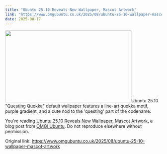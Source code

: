 ```yaml
---
title: "Ubuntu 25.10 Reveals New Wallpaper, Mascot Artwork"
link: "https://www.omgubuntu.co.uk/2025/08/ubuntu-25-10-wallpaper-mascot-artwork"
date: 2025-08-17
---
```


<p><img width="406" height="232" src="https://i0.wp.com/www.omgubuntu.co.uk/wp-content/uploads/2025/08/questing-quokka.jpg?resize=406%2C232&amp;ssl=1" class="attachment-post-list size-post-list wp-post-image" alt="" decoding="async" loading="lazy" srcset="https://i0.wp.com/www.omgubuntu.co.uk/wp-content/uploads/2025/08/questing-quokka.jpg?resize=350%2C200&amp;ssl=1 350w, https://i0.wp.com/www.omgubuntu.co.uk/wp-content/uploads/2025/08/questing-quokka.jpg?resize=406%2C232&amp;ssl=1 406w, https://i0.wp.com/www.omgubuntu.co.uk/wp-content/uploads/2025/08/questing-quokka.jpg?resize=840%2C480&amp;ssl=1 840w, https://i0.wp.com/www.omgubuntu.co.uk/wp-content/uploads/2025/08/questing-quokka.jpg?zoom=3&amp;resize=406%2C232&amp;ssl=1 1218w" sizes="auto, (max-width: 406px) 100vw, 406px" />Ubuntu 25.10 "Questing Quokka" default wallpaper features a line-art quokka motif, purple gradient, and a cute nod to the 'questing' part of the codename.</p>
<p>You're reading <a href="https://www.omgubuntu.co.uk/2025/08/ubuntu-25-10-wallpaper-mascot-artwork">Ubuntu 25.10 Reveals New Wallpaper, Mascot Artwork</a>, a blog post from <a href="https://www.omgubuntu.co.uk">OMG! Ubuntu</a>. Do not reproduce elsewhere without permission.</p>


Original link: https://www.omgubuntu.co.uk/2025/08/ubuntu-25-10-wallpaper-mascot-artwork